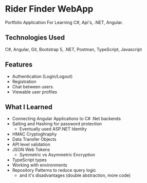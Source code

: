 # Rider Finder WebApp 
Portfolio Application For Learning C#, Api's, .NET, Angular.

## Technologies Used

C#, Angular, Git, Bootstrap 5, .NET, Postman, TypeScript, Javascript

## Features

- Authentication (Login/Logout)
- Registration 
- Chat between users.
- Viewable user profiles

## What I Learned

- Connecting Angular Applications to C# .Net backends
- Salting and Hashing for password protection 
  - Eventually used ASP.NET Identity
- HMAC Cryptoghraphy
- Data Transfer Objects
- API level validation
- JSON Web Tokens
  - Symmetric vs Asymmetric Encryption
- TypeScript types
- Working with environments
- Repository Patterns to reduce query logic
  - and it's disadvantages (double abstraction, more code)
